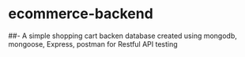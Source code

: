 # ecommerce-backend
##- A simple shopping cart backen database created using mongodb, mongoose, Express, postman for Restful API testing
###
